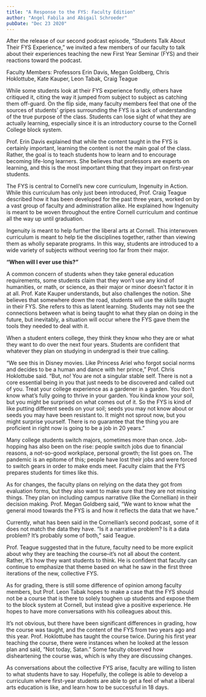 ```yaml
---
title: "A Response to the FYS: Faculty Edition"
author: "Angel Fabila and Abigail Schroeder"
pubDate: "Dec 23 2020"
---
```


After the release of our second podcast episode, “Students Talk About Their FYS Experience,” we invited a few members of our faculty to talk about their experiences teaching the new First Year Seminar (FYS) and their reactions toward the podcast.

Faculty Members: Professors Erin Davis, Megan Goldberg, Chris Hoklottube, Kate Kauper, Leon Tabak, Craig Teague

While some students look at their FYS experience fondly, others have critiqued it, citing the way it jumped from subject to subject as catching them off-guard. On the flip side, many faculty members feel that one of the sources of students’ gripes surrounding the FYS is a lack of understanding of the true purpose of the class. Students can lose sight of what they are actually learning, especially since it is an introductory course to the Cornell College block system.

Prof. Erin Davis explained that while the content taught in the FYS is certainly important, learning the content is not the main goal of the class. Rather, the goal is to teach students how to learn and to encourage becoming life-long learners. She believes that professors are experts on learning, and this is the most important thing that they impart on first-year students.

The FYS is central to Cornell’s new core curriculum, Ingenuity in Action. While this curriculum has only just been introduced, Prof. Craig Teague described how it has been developed for the past three years, worked on by a vast group of faculty and administration alike. He explained how Ingenuity is meant to be woven throughout the entire Cornell curriculum and continue all the way up until graduation.

Ingenuity is meant to help further the liberal arts at Cornell. This interwoven curriculum is meant to help tie the disciplines together, rather than viewing them as wholly separate programs. In this way, students are introduced to a wide variety of subjects without veering too far from their major.

**“When will I ever use this?”**

A common concern of students when they take general education requirements, some students claim that they won’t use any kind of humanities, or math, or science, as their major or minor doesn’t factor it in at all. Prof. Kate Kauper understands, but also challenges the notion. She believes that somewhere down the road, students will use the skills taught in their FYS. She refers to this as latent learning. Students may not see the connections between what is being taught to what they plan on doing in the future, but inevitably, a situation will occur where the FYS gave them the tools they needed to deal with it.

When a student enters college, they think they know who they are or what they want to do over the next four years. Students are confident that whatever they plan on studying in undergrad is their true calling.

“We see this in Disney movies. Like Princess Ariel who forgot social norms and decides to be a human and dance with her prince,” Prof. Chris Hoklottube said. “But, no! You are not a singular stable self. There is not a core essential being in you that just needs to be discovered and called out of you. Treat your college experience as a gardener in a garden. You don’t know what’s fully going to thrive in your garden. You kinda know your soil, but you might be surprised on what comes out of it. So the FYS is kind of like putting different seeds on your soil; seeds you may not know about or seeds you may have been resistant to. It might not sprout now, but you might surprise yourself. There is no guarantee that the thing you are proficient in right now is going to be a job in 20 years.”

Many college students switch majors, sometimes more than once. Job-hopping has also been on the rise: people switch jobs due to financial reasons, a not-so-good workplace, personal growth; the list goes on. The pandemic is an epitome of this; people have lost their jobs and were forced to switch gears in order to make ends meet. Faculty claim that the FYS prepares students for times like this.

As for changes, the faculty plans on relying on the data they got from evaluation forms, but they also want to make sure that they are not missing things. They plan on including campus narrative (like the Cornellian) in their decision making. Prof. Megan Goldberg said, “We want to know what the general mood towards the FYS is and how it reflects the data that we have.”

Currently, what has been said in the Cornellian’s second podcast, some of it does not match the data they have. “Is it a narrative problem? Is it a data problem? It’s probably some of both,” said Teague.

Prof. Teague suggested that in the future, faculty need to be more explicit about why they are teaching the course–it’s not all about the content. Rather, it’s how they want students to think. He is confident that faculty can continue to emphasize that theme based on what he saw in the first three iterations of the new, collective FYS.

As for grading, there is still some difference of opinion among faculty members, but Prof. Leon Tabak hopes to make a case that the FYS should not be a course that is there to solely toughen up students and expose them to the block system at Cornell, but instead give a positive experience. He hopes to have more conversations with his colleagues about this.

It’s not obvious, but there have been significant differences in grading, how the course was taught, and the content of the FYS from two years ago and this year. Prof. Hoklottube has taught the course twice. During his first year teaching the course, there were instances when he looked at the lesson plan and said, “Not today, Satan.” Some faculty observed how disheartening the course was, which is why they are discussing changes.

As conversations about the collective FYS arise, faculty are willing to listen to what students have to say. Hopefully, the college is able to develop a curriculum where first-year students are able to get a feel of what a liberal arts education is like, and learn how to be successful in 18 days.
